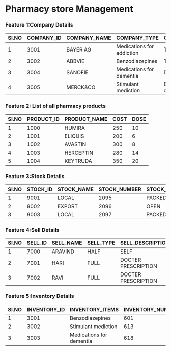 # Pharmacy store Management


### Feature 1:Company Details

| SI.NO | COMPANY_ID | COMPANY_NAME | COMPANY_TYPE              | COMPANY_ADDRESS            |
|-------|------------|--------------|---------------------------|----------------------------|
| 1     | 3001       | BAYER AG     | Medications for addiction | T1,3rd street, Erode       |
| 2     | 3002       | ABBVIE       | Benzodiazepines           | T2,2nd street, trichy      |
| 3     | 3004       | SANOFIE      | Medications for dementia  | D3,1st street, chennai     |
| 4     | 3005       | MERCK&CO     | Stimulant mediction       | B6,4th street,  coimbatore |


### Feature 2: List of all pharmacy products

| SI.NO | PRODUCT_ID | PRODUCT_NAME | COST | DOSE |
|-------|------------|--------------|------|------|
| 1     | 1000       | HUMIRA       | 250  | 10   |
| 2     | 1001       | ELIQUIS      | 200  | 6    |
| 3     | 1002       | AVASTIN      | 300  | 8    |
| 4     | 1003       | HERCEPTIN    | 280  | 14   |
| 5     | 1004       | KEYTRUDA     | 350  | 20   |


### Feature 3:Stock Details

| SI.NO | STOCK_ID | STOCK_NAME | STOCK_NUMBER | STOCK_TYPE | STOCK_STATUS      |
|-------|----------|------------|--------------|------------|-------------------|
| 1     | 9001     | LOCAL      | 2095         | PACKED     | AVAILABLE         |
| 2     | 9002     | EXPORT     | 2096         | OPEN       | NOT AVAILABLE     |
| 3     | 9003     | LOCAL      | 2097         | PACKED     | AVAILABLE         |


### Feature 4:Sell Details

| SI.NO | SELL_ID | SELL_NAME | SELL_TYPE | SELL_DESCRIPTION    |
|-------|---------|-----------|-----------|---------------------|
| 1     | 7000    | ARAVIND   | HALF      | SELF                |
| 2     | 7001    | HARI      | FULL      | DOCTER PRESCRIPTION |
| 3     | 7002    | RAVI      | FULL      | DOCTER PRESCRIPTION |


### Feature 5:Inventory Details

| SI.NO | INVENTORY_ID | INVENTORY_ITEMS          | INVENTORY_NUMBER | INVENTORY_TYPE | INVENTORY_STATUS      |
|-------|--------------|--------------------------|------------------|----------------|-----------------------|
| 1     | 3001         | Benzodiazepines          | 601              | Packed         | Available             |
| 2     | 3002         | Stimulant mediction      | 613              | Not packed     | Available             |
| 3     | 3003         | Medications for dementia | 618              | Packed         | Not Available         |
 
